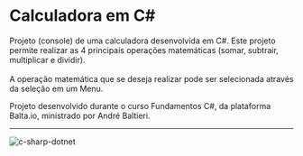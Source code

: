 # Calculadora em C#
Projeto (console) de uma calculadora desenvolvida em C#.
Este projeto permite realizar as 4 principais operações matemáticas (somar, subtrair, multiplicar e dividir).
<br />
<br />
A operação matemática que se deseja realizar pode ser selecionada através da seleção em um Menu.
<brb />
<brb />

Projeto desenvolvido durante o curso Fundamentos C#, da plataforma Balta.io, ministrado por André Baltieri.
_________________________________________________________________________________________________________________________
![c-sharp-dotnet](https://user-images.githubusercontent.com/111933424/199817546-f6613dac-1df2-425b-a486-1cb527a0a8a3.jpg)

